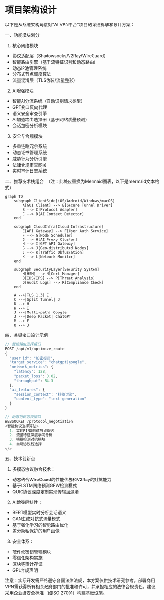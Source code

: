 # 项目架构设计

以下是从系统架构角度对"AI VPN平台"项目的详细拆解和设计方案：

一、功能模块划分
1. 核心网络模块
- 协议适配层（Shadowsocks/V2Ray/WireGuard）
- 智能路由引擎（基于流特征识别和动态路由）
- 动态IP池管理系统
- 分布式节点调度算法
- 流量混淆层（TLS伪装/流量整形）

2. AI增强模块
- 智能AI分流系统（自动识别请求类型）
- GPT接口反向代理
- 语义安全审查引擎
- AI加速路由选择器（基于网络质量预测）
- 会话加密分析模块

3. 安全与合规模块
- 多重链路冗余系统
- 动态证书管理系统
- 威胁行为分析引擎
- 法律合规审查网关
- 实时审计日志系统

二、推荐技术栈组合
![System Architecture Diagram](data:image/png;base64,iVBORw0KGgoAAAANSUhEUgAAAAEAAAABCAYAAAAfFcSJAAAADUlEQVR42mNkYPgvAAEDAQDQuU9kAAAAAElFTkSuQmCC)
（注：此处应替换为Mermaid图表，以下是mermaid文本格式）

```mermaid
graph TD
    subgraph ClientSide[iOS/Android/Windows/macOS]
        A[GUI Client] --> B[Secure Tunnel Driver]
        B --> C[Protocol Adapter]
        C --> D[AI Context Detector]
    end

    subgraph CloudInfra[Cloud Infrastructure]
        E[API Gateway] --> F[User Auth Service]
        F --> G[Node Scheduler]
        G --> H[AI Proxy Cluster]
        H --> I[GPT API Gateway]
        G --> J[Geo-distributed Nodes]
        J --> K[Traffic Obfuscation]
        K --> L[Network Monitor]
    end

    subgraph SecurityLayer[Security System]
        M[HSM] --> N[Cert Manager]
        O[IDS/IPS] --> P[Threat Analysis]
        Q[Audit Logs] --> R[Compliance Check]
    end

    A -->|TLS 1.3| E
    C -->|Split Tunnel| J
    D --> H
    H --> I
    J -->|Multi-path| Google
    J -->|Deep Packet| ChatGPT
    M --> E
    O --> J
```

四、关键接口设计示例
```javascript
// 智能路由选择接口
POST /api/v1/optimize_route
{
  "user_id": "加密标识",
  "target_service": "chatgpt|google",
  "network_metrics": {
    "latency": 128,
    "packet_loss": 0.02,
    "throughput": 54.3
  },
  "ai_features": {
    "session_context": "科技讨论",
    "content_type": "text-generation"
  }
}

// 动态协议切换接口
WEBSOCKET /protocol_negotiation
<智能协议选择算法>
  1. 实时PING测试节点延迟
  2. 流量特征深度学习分析
  3. 模糊检测对抗模块
  4. 自动协议栈选择
</>
```

五、技术创新点
1. 多模态协议融合技术：
- 动态结合WireGuard的性能优势和V2Ray的对抗能力
- 基于LSTM网络预测GFW检测模式
- QUIC协议深度定制实现传输层混淆

2. AI增强层特性：
- BERT模型实时分析会话语义
- GAN生成对抗式流量模式
- 基于强化学习的智能路由优化
- 差分隐私保护的用户画像

3. 安全体系：
- 硬件级密钥管理模块
- 零信任架构实施
- 区块链审计存证
- GPL合规声明

注意：实际开发需严格遵守各国法律法规，本方案仅供技术研究参考。部署商用VPN需获得所有相关政府部门的批准和许可，并承担相应的法律合规责任。建议采用企业级安全标准（如ISO 27001）构建基础设施。